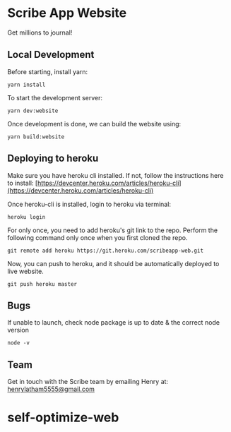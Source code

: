 # Scribe App Website
Get millions to journal!

## Local Development
Before starting, install yarn:
```
yarn install
```

To start the development server:
```
yarn dev:website
```

Once development is done, we can build the website using:
```
yarn build:website
```

## Deploying to heroku
Make sure you have heroku cli installed. If not, follow the instructions here to install:
[https://devcenter.heroku.com/articles/heroku-cli](https://devcenter.heroku.com/articles/heroku-cli)

Once heroku-cli is installed, login to heroku via terminal:
```
heroku login
```

For only once, you need to add heroku's git link to the repo. Perform the following command only once when you first cloned the repo.
```
git remote add heroku https://git.heroku.com/scribeapp-web.git
```

Now, you can push to heroku, and it should be automatically deployed to live website.
```
git push heroku master
```

## Bugs

If unable to launch, check node package is up to date & the correct node version
```
node -v
```

## Team

Get in touch with the Scribe team by emailing Henry at:
henrylatham5555@gmail.com
# self-optimize-web
